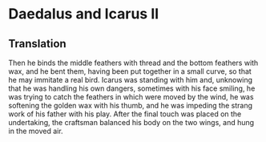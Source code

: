 # Daedalus and Icarus II

## Translation

Then he binds the middle feathers with thread and the bottom feathers with wax, and he bent them, having been put together in a small curve, so that he may immitate a real bird. Icarus was standing with him and, unknowing that he was handling his own dangers, sometimes with his face smiling, he was trying to catch the feathers in which were moved by the wind, he was softening the golden wax with his thumb, and he was impeding the strang work of his father with his play. After the final touch was placed on the undertaking, the craftsman balanced his body on the two wings, and hung in the moved air.
